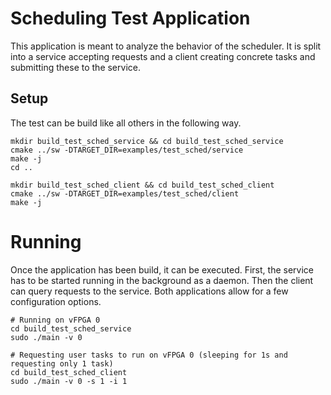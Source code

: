# Scheduling Test Application
This application is meant to analyze the behavior of the scheduler. It is split into a service accepting requests and a client creating concrete tasks and submitting these to the service. 

## Setup
The test can be build like all others in the following way.

    mkdir build_test_sched_service && cd build_test_sched_service
    cmake ../sw -DTARGET_DIR=examples/test_sched/service
    make -j
    cd ..

    mkdir build_test_sched_client && cd build_test_sched_client
    cmake ../sw -DTARGET_DIR=examples/test_sched/client
    make -j

# Running
Once the application has been build, it can be executed. First, the service has to be started running in the background as a daemon. Then the client can query requests to the service. Both applications allow for a few configuration options.

    # Running on vFPGA 0
    cd build_test_sched_service
    sudo ./main -v 0

    # Requesting user tasks to run on vFPGA 0 (sleeping for 1s and requesting only 1 task)
    cd build_test_sched_client
    sudo ./main -v 0 -s 1 -i 1

